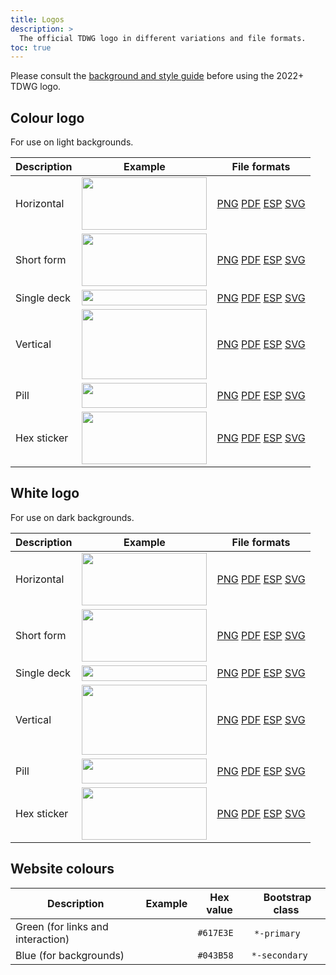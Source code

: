 ```yaml
---
title: Logos
description: >
  The official TDWG logo in different variations and file formats.
toc: true
---
```


Please consult the [background and style guide](https://static.tdwg.org/logo/tdwg-2022-logo-documentation.pdf) before using the 2022+ TDWG logo.

## Colour logo

For use on light backgrounds.

Description | Example | File formats
--- | --- | ---
Horizontal | <img class="img-fluid" src="https://static.tdwg.org/logo/Colour/PNG/TDWG-Logo_horizontal.png" width="200" height="84"> | [PNG](https://static.tdwg.org/logo/Colour/PNG/TDWG-Logo_horizontal.png) [PDF](https://static.tdwg.org/logo/Colour/PDF/TDWG-Logo_horizontal.pdf) [ESP](https://static.tdwg.org/logo/Colour/EPS/TDWG-Logo_horizontal.eps) [SVG](https://static.tdwg.org/logo/Colour/SVG/TDWG-Logo_horizontal.svg)
Short form | <img class="img-fluid" src="https://static.tdwg.org/logo/Colour/PNG/TDWG-Logo_Short-Form.png" width="200" height="84"> | [PNG](https://static.tdwg.org/logo/Colour/PNG/TDWG-Logo_Short-Form.png) [PDF](https://static.tdwg.org/logo/Colour/PDF/TDWG-Logo_Short-Form.pdf) [ESP](https://static.tdwg.org/logo/Colour/EPS/TDWG-Logo_Short-Form.eps) [SVG](https://static.tdwg.org/logo/Colour/SVG/TDWG-Logo_Short-Form.svg)
Single deck | <img class="img-fluid" src="https://static.tdwg.org/logo/Colour/PNG/TDWG-Logo_Single-Deck.png" width="200" height="25"> | [PNG](https://static.tdwg.org/logo/Colour/PNG/TDWG-Logo_Single-Deck.png) [PDF](https://static.tdwg.org/logo/Colour/PDF/TDWG-Logo_Single-Deck.pdf) [ESP](https://static.tdwg.org/logo/Colour/EPS/TDWG-Logo_Single-Deck.eps) [SVG](https://static.tdwg.org/logo/Colour/SVG/TDWG-Logo_Single-Deck.svg)
Vertical | <img class="img-fluid" src="https://static.tdwg.org/logo/Colour/PNG/TDWG-Logo_vertical.png" width="200" height="112"> | [PNG](https://static.tdwg.org/logo/Colour/PNG/TDWG-Logo_vertical.png) [PDF](https://static.tdwg.org/logo/Colour/PDF/TDWG-Logo_vertical.pdf) [ESP](https://static.tdwg.org/logo/Colour/EPS/TDWG-Logo_vertical.eps) [SVG](https://static.tdwg.org/logo/Colour/SVG/TDWG-Logo_vertical.svg)
Pill | <img class="img-fluid" src="https://static.tdwg.org/logo/Colour/PNG/TDWG-Logo_Pill.png" width="200" height="40"> | [PNG](https://static.tdwg.org/logo/Colour/PNG/TDWG-Logo_Pill.png) [PDF](https://static.tdwg.org/logo/Colour/PDF/TDWG-Logo_Pill.pdf) [ESP](https://static.tdwg.org/logo/Colour/EPS/TDWG-Logo_Pill.eps) [SVG](https://static.tdwg.org/logo/Colour/SVG/TDWG-Logo_Pill.svg)
Hex sticker | <img class="img-fluid" src="https://static.tdwg.org/logo/Colour/PNG/TDWG-Logo_Hex-Sticker_frame_blue.png" width="200" height="84"> | [PNG](https://static.tdwg.org/logo/Colour/PNG/TDWG-Logo_Hex-Sticker_frame_blue.png) [PDF](https://static.tdwg.org/logo/Colour/PDF/TDWG-Logo_Hex-Sticker_frame_blue.pdf) [ESP](https://static.tdwg.org/logo/Colour/PDF/TDWG-Logo_Hex-Sticker_frame_blue.pdf) [SVG](https://static.tdwg.org/logo/Colour/SVG/TDWG-Logo_Hex-Sticker_frame_blue.svg)

## White logo

For use on dark backgrounds.

Description | Example | File formats
--- | --- | ---
Horizontal | <img class="img-fluid bg-secondary" src="https://static.tdwg.org/logo/White/PNG/TDWG-Logo_horizontal-white.png" width="200" height="84"> | [PNG](https://static.tdwg.org/logo/White/PNG/TDWG-Logo_horizontal-white.png) [PDF](https://static.tdwg.org/logo/White/PDF/TDWG-Logo_horizontal-white.pdf) [ESP](https://static.tdwg.org/logo/White/EPS/TDWG-Logo_horizontal-white.eps) [SVG](https://static.tdwg.org/logo/White/SVG/TDWG-Logo_horizontal-white.svg)
Short form | <img class="img-fluid bg-secondary" src="https://static.tdwg.org/logo/White/PNG/TDWG-Logo_Short-Form-white.png" width="200" height="84"> | [PNG](https://static.tdwg.org/logo/White/PNG/TDWG-Logo_Short-Form-white.png) [PDF](https://static.tdwg.org/logo/White/PDF/TDWG-Logo_Short-Form-white.pdf) [ESP](https://static.tdwg.org/logo/White/EPS/TDWG-Logo_Short-Form-white.eps) [SVG](https://static.tdwg.org/logo/White/SVG/TDWG-Logo_Short-Form-white.svg)
Single deck | <img class="img-fluid bg-secondary" src="https://static.tdwg.org/logo/White/PNG/TDWG-Logo_Single-Deck-white.png" width="200" height="25"> | [PNG](https://static.tdwg.org/logo/White/PNG/TDWG-Logo_Single-Deck-white.png) [PDF](https://static.tdwg.org/logo/White/PDF/TDWG-Logo_Single-Deck-white.pdf) [ESP](https://static.tdwg.org/logo/White/EPS/TDWG-Logo_Single-Deck-white.eps) [SVG](https://static.tdwg.org/logo/White/SVG/TDWG-Logo_Single-Deck-white.svg)
Vertical | <img class="img-fluid bg-secondary" src="https://static.tdwg.org/logo/White/PNG/TDWG-Logo_vertical-white.png" width="200" height="112"> | [PNG](https://static.tdwg.org/logo/White/PNG/TDWG-Logo_vertical-white.png) [PDF](https://static.tdwg.org/logo/White/PDF/TDWG-Logo_vertical-white.pdf) [ESP](https://static.tdwg.org/logo/White/EPS/TDWG-Logo_vertical-white.eps) [SVG](https://static.tdwg.org/logo/White/SVG/TDWG-Logo_vertical-white.svg)
Pill | <img class="img-fluid bg-secondary" src="https://static.tdwg.org/logo/White/PNG/TDWG-Logo_Pill-white.png" width="200" height="40"> | [PNG](https://static.tdwg.org/logo/White/PNG/TDWG-Logo_Pill-white.png) [PDF](https://static.tdwg.org/logo/White/PDF/TDWG-Logo_Pill-white.pdf) [ESP](https://static.tdwg.org/logo/White/EPS/TDWG-Logo_Pill-white.eps) [SVG](https://static.tdwg.org/logo/White/SVG/TDWG-Logo_Pill-white.svg)
Hex sticker | <img class="img-fluid bg-secondary" src="https://static.tdwg.org/logo/White/PNG/TDWG-Logo_Hex-Sticker-white_transp_frame.png" width="200" height="84"> | [PNG](https://static.tdwg.org/logo/White/PNG/TDWG-Logo_Hex-Sticker-white_transp_frame.png) [PDF](https://static.tdwg.org/logo/White/PDF/TDWG-Logo_Hex-Sticker-white_transp_frame.pdf) [ESP](https://static.tdwg.org/logo/White/PDF/TDWG-Logo_Hex-Sticker-white_transp_frame.pdf) [SVG](https://static.tdwg.org/logo/White/SVG/TDWG-Logo_Hex-Sticker-white_transp_frame.svg)

## Website colours

Description | Example | Hex value | Bootstrap class
--- | --- | --- | ---
Green (for links and interaction) | <span class="bg-primary px-5 py-1"></span> | `#617E3E` | `*-primary`
Blue (for backgrounds) | <span class="bg-secondary px-5 py-1"></span> | `#043B58` | `*-secondary`
